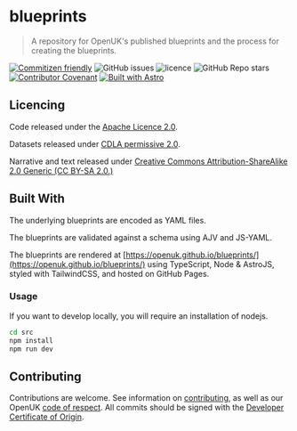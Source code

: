 # blueprints
> A repository for OpenUK's published blueprints and the process for creating the blueprints.

[![Commitizen friendly](https://img.shields.io/badge/commitizen-friendly-brightgreen.svg)](http://commitizen.github.io/cz-cli/)
![GitHub issues](https://img.shields.io/github/issues/OpenUK/blueprints)
![licence](https://img.shields.io/badge/licence-Apache%20(Code),%20CDLA%20(Data),%20CCBYSA2.0%20(Narrative)-blue)
![GitHub Repo stars](https://img.shields.io/github/stars/OpenUK/blueprints?style=social)
[![Contributor Covenant](https://img.shields.io/badge/Contributor%20Covenant%20Adapted-2.0-4baaaa.svg)](https://openuk.uk/wp-content/uploads/2020/08/Code-of-respect-Final-Aug-20.pdf)
[![Built with Astro](https://astro.badg.es/v1/built-with-astro/tiny.svg)](https://astro.build)



## Licencing
Code released under the [Apache Licence 2.0](https://www.apache.org/licenses/LICENSE-2.0.html).

Datasets released under [CDLA permissive 2.0](https://cdla.dev/permissive-2-0/).

Narrative and text released under [Creative Commons Attribution-ShareAlike 2.0 Generic (CC BY-SA 2.0.)](https://creativecommons.org/licenses/by-sa/2.0/)

## Built With
The underlying blueprints are encoded as YAML files.

The blueprints are validated against a schema using AJV and JS-YAML.

The blueprints are rendered at [https://openuk.github.io/blueprints/](https://openuk.github.io/blueprints/) using TypeScript, Node & AstroJS, styled with TailwindCSS, and hosted on GitHub Pages.

### Usage
If you want to develop locally, you will require an installation of nodejs.

```bash
cd src
npm install
npm run dev
```

## Contributing
Contributions are welcome. See information on [contributing](./CONTRIBUTING.md), as well as our OpenUK [code of respect](https://openuk.uk/wp-content/uploads/2020/08/Code-of-respect-Final-Aug-20.pdf). All commits should be signed with the [Developer Certificate of Origin](https://developercertificate.org/).